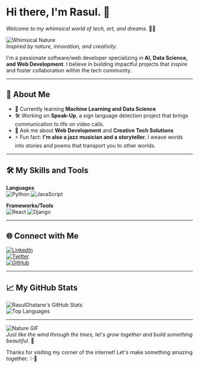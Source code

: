 # Hi there, I'm Rasul. 👋  
*Welcome to my whimsical world of tech, art, and dreams.* 🌿✨  

![Whimsical Nature]((https://i.pinimg.com/originals/af/6e/21/af6e213cf897fe5e29f957ccce079f49.gif))  
*Inspired by nature, innovation, and creativity.*  

I'm a passionate software/web developer specializing in **AI, Data Science, and Web Development**. I believe in building impactful projects that inspire and foster collaboration within the tech community.  

---

## 🚀 About Me  

- 🌱 Currently learning **Machine Learning and Data Science**  
- 🛠 Working on **Speak-Up**, a sign language detection project that brings communication to life on video calls.  
- 💬 Ask me about **Web Development** and **Creative Tech Solutions**  
- ⚡ Fun fact: **I'm also a jazz musician and a storyteller.** I weave words into stories and poems that transport you to other worlds.  

---

## 🛠️ My Skills and Tools  

**Languages**  
![Python](https://img.shields.io/badge/-Python-blue?logo=python&logoColor=white) ![JavaScript](https://img.shields.io/badge/-JavaScript-yellow?logo=javascript&logoColor=white)  

**Frameworks/Tools**  
![React](https://img.shields.io/badge/-React-blue?logo=react&logoColor=white) ![Django](https://img.shields.io/badge/-Django-green?logo=django&logoColor=white)  

---

## 🌐 Connect with Me  

[![LinkedIn](https://img.shields.io/badge/-LinkedIn-0A66C2?logo=linkedin&logoColor=white)](https://www.linkedin.com/in/rasul-ghatane-071120257/)  
[![Twitter](https://img.shields.io/badge/-Twitter-1DA1F2?logo=twitter&logoColor=white)](https://x.com/RasulGhatane)  
[![GitHub](https://img.shields.io/badge/-GitHub-000000?logo=github&logoColor=white)](https://github.com/RasulGhatane)

---

## 📈 My GitHub Stats  

![RasulGhatane's GitHub Stats](https://github-readme-stats.vercel.app/api?username=RasulGhatane&show_icons=true&theme=calm)  
![Top Languages](https://github-readme-stats.vercel.app/api/top-langs/?username=RasulGhatane&layout=compact&theme=calm)

---

![Nature GIF](https://your-link-to-a-nature-themed-gif.com)  
*Just like the wind through the trees, let's grow together and build something beautiful.* 🌳

Thanks for visiting my corner of the internet! Let's make something amazing together. ✨🌿
